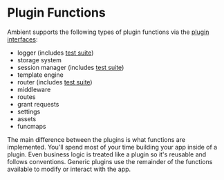 # Plugin Functions

Ambient supports the following types of plugin functions via the [plugin interfaces](https://github.com/ambientkit/ambient/blob/main/ambient.go):

- logger (includes [test suite](/docs/docs/plugins/logger#test-suite))
- storage system
- session manager (includes [test suite](/docs/docs/plugins/session#test-suite))
- template engine
- router (includes [test suite](/docs/docs/plugins/router#test-suite))
- middleware
- routes
- grant requests
- settings
- assets
- funcmaps

The main difference between the plugins is what functions are implemented. You'll spend most of your time building your app inside of a plugin. Even business logic is treated like a plugin so it's reusable and follows conventions. Generic plugins use the remainder of the functions available to modify or interact with the app.